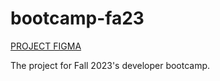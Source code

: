 # bootcamp-fa23

[PROJECT FIGMA](https://www.figma.com/file/OeVDM3CK00EvbLB3jIUkPH/Bootcamp-FA23---UIUC-Free-Food?type=design&node-id=0-1&mode=design&t=rMPr1JSOqjrTECBI-0)

The project for Fall 2023's developer bootcamp.
